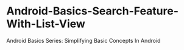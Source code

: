 # Android-Basics-Search-Feature-With-List-View

Android Basics Series: Simplifying Basic Concepts In Android 
